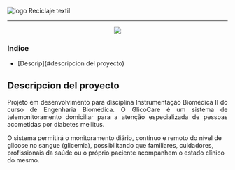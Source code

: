 ![logo Reciclaje textil]()

<hr>

<p align="center">
   <img src="https://www.pexels.com/es-es/foto/ligero-moda-creativo-industria-7256872/" #vitrinedev/>
</p>

### Indice

- [Descrip](#descripcion del proyecto)


## Descripcion del proyecto 

<p align="justify">
 Projeto em desenvolvimento para disciplina Instrumentação Biomédica II do curso de Engenharia Biomédica. O GlicoCare é um sistema de telemonitoramento domiciliar para a atenção especializada de pessoas acometidas por diabetes mellitus.

O sistema permitirá o monitoramento diário, contínuo e remoto do nível de glicose no sangue (glicemia), possibilitando que familiares, cuidadores, profissionais da saúde ou o próprio paciente acompanhem o estado clínico do mesmo.



